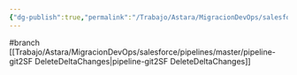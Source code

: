 ```yaml
---
{"dg-publish":true,"permalink":"/Trabajo/Astara/MigracionDevOps/salesforce/projects/PreProduction/Driber/CleanDeltaChanges_release/"}
---
```



#branch
[[Trabajo/Astara/MigracionDevOps/salesforce/pipelines/master/pipeline-git2SF DeleteDeltaChanges\|pipeline-git2SF DeleteDeltaChanges]]